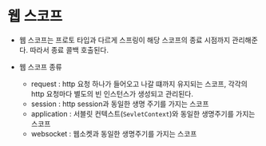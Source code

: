 # 웹 스코프

- 웹 스코프는 프로토 타입과 다르게 스프링이 해당 스코프의 종료 시점까지 관리해준다. 따라서 종료 콜백 호출된다.

- 웹 스코프 종류
    - request : http 요청 하나가 들어오고 나갈 떄까지 유지되는 스코프, 각각의 http 요청마다 별도의 빈 인스턴스가 생성되고 관리된다.
    - session : http session과 동일한 생명 주기를 가지는 스코프
    - application : 서블릿 컨텍스트(`SevletContext`)와 동일한 생명주기를 가지는 스코프
    - websocket : 웹소켓과 동일한 생명주기를 가지는 스코프